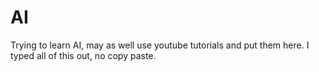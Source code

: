 # AI
Trying to learn AI, may as well use youtube tutorials and put them here. I typed all of this out, no copy paste. 
